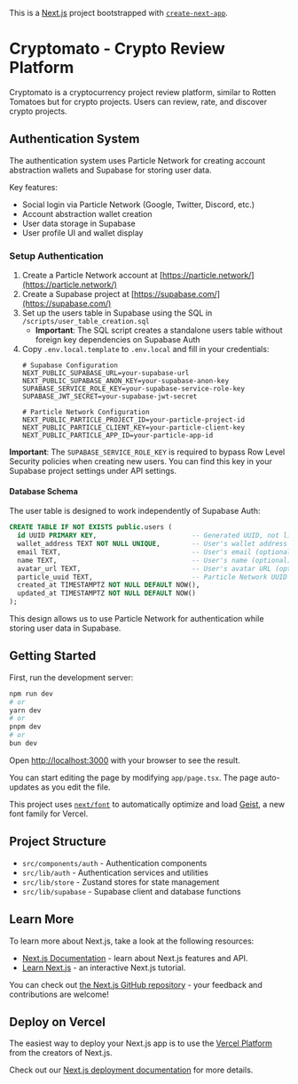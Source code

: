 This is a [Next.js](https://nextjs.org) project bootstrapped with [`create-next-app`](https://nextjs.org/docs/app/api-reference/cli/create-next-app).

# Cryptomato - Crypto Review Platform

Cryptomato is a cryptocurrency project review platform, similar to Rotten Tomatoes but for crypto projects. Users can review, rate, and discover crypto projects.

## Authentication System

The authentication system uses Particle Network for creating account abstraction wallets and Supabase for storing user data.

Key features:
- Social login via Particle Network (Google, Twitter, Discord, etc.)
- Account abstraction wallet creation
- User data storage in Supabase
- User profile UI and wallet display

### Setup Authentication

1. Create a Particle Network account at [https://particle.network/](https://particle.network/)
2. Create a Supabase project at [https://supabase.com/](https://supabase.com/)
3. Set up the users table in Supabase using the SQL in `/scripts/user_table_creation.sql`
   * **Important**: The SQL script creates a standalone users table without foreign key dependencies on Supabase Auth
4. Copy `.env.local.template` to `.env.local` and fill in your credentials:
   ```
   # Supabase Configuration
   NEXT_PUBLIC_SUPABASE_URL=your-supabase-url
   NEXT_PUBLIC_SUPABASE_ANON_KEY=your-supabase-anon-key
   SUPABASE_SERVICE_ROLE_KEY=your-supabase-service-role-key
   SUPABASE_JWT_SECRET=your-supabase-jwt-secret
   
   # Particle Network Configuration
   NEXT_PUBLIC_PARTICLE_PROJECT_ID=your-particle-project-id
   NEXT_PUBLIC_PARTICLE_CLIENT_KEY=your-particle-client-key
   NEXT_PUBLIC_PARTICLE_APP_ID=your-particle-app-id
   ```

**Important**: The `SUPABASE_SERVICE_ROLE_KEY` is required to bypass Row Level Security policies when creating new users. You can find this key in your Supabase project settings under API settings.

#### Database Schema

The user table is designed to work independently of Supabase Auth:

```sql
CREATE TABLE IF NOT EXISTS public.users (
  id UUID PRIMARY KEY,                        -- Generated UUID, not linked to auth.users
  wallet_address TEXT NOT NULL UNIQUE,        -- User's wallet address from Particle Network
  email TEXT,                                 -- User's email (optional)
  name TEXT,                                  -- User's name (optional)
  avatar_url TEXT,                            -- User's avatar URL (optional)
  particle_uuid TEXT,                         -- Particle Network UUID (optional)
  created_at TIMESTAMPTZ NOT NULL DEFAULT NOW(),
  updated_at TIMESTAMPTZ NOT NULL DEFAULT NOW()
);
```

This design allows us to use Particle Network for authentication while storing user data in Supabase.

## Getting Started

First, run the development server:

```bash
npm run dev
# or
yarn dev
# or
pnpm dev
# or
bun dev
```

Open [http://localhost:3000](http://localhost:3000) with your browser to see the result.

You can start editing the page by modifying `app/page.tsx`. The page auto-updates as you edit the file.

This project uses [`next/font`](https://nextjs.org/docs/app/building-your-application/optimizing/fonts) to automatically optimize and load [Geist](https://vercel.com/font), a new font family for Vercel.

## Project Structure

- `src/components/auth` - Authentication components
- `src/lib/auth` - Authentication services and utilities
- `src/lib/store` - Zustand stores for state management
- `src/lib/supabase` - Supabase client and database functions

## Learn More

To learn more about Next.js, take a look at the following resources:

- [Next.js Documentation](https://nextjs.org/docs) - learn about Next.js features and API.
- [Learn Next.js](https://nextjs.org/learn) - an interactive Next.js tutorial.

You can check out [the Next.js GitHub repository](https://github.com/vercel/next.js) - your feedback and contributions are welcome!

## Deploy on Vercel

The easiest way to deploy your Next.js app is to use the [Vercel Platform](https://vercel.com/new?utm_medium=default-template&filter=next.js&utm_source=create-next-app&utm_campaign=create-next-app-readme) from the creators of Next.js.

Check out our [Next.js deployment documentation](https://nextjs.org/docs/app/building-your-application/deploying) for more details.
